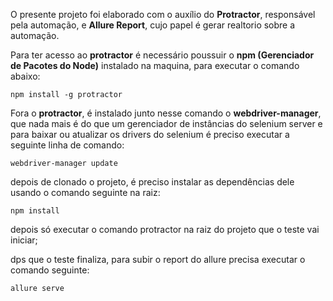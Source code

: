 O presente projeto foi elaborado com o auxílio do **Protractor**, responsável pela automação, e **Allure Report**, cujo papel é gerar realtorio sobre a automação.

Para ter acesso ao **protractor** é necessário poussuir o **npm (Gerenciador de Pacotes do Node)** instalado na maquina, para executar o comando abaixo:
```
npm install -g protractor
```
Fora o **protractor**, é instalado junto nesse comando o **webdriver-manager**, que nada mais é do que um gerenciador de instâncias 
do selenium server e para baixar ou atualizar os drivers do selenium é preciso executar a seguinte linha de comando:
```
webdriver-manager update
```
depois de clonado o projeto, é preciso instalar as dependências dele usando o comando seguinte na raiz:
```
npm install
```
depois só executar o comando protractor na raiz do projeto que o teste vai iniciar;

dps que o teste finaliza, para subir o report do allure precisa executar o comando seguinte:
```
allure serve
```